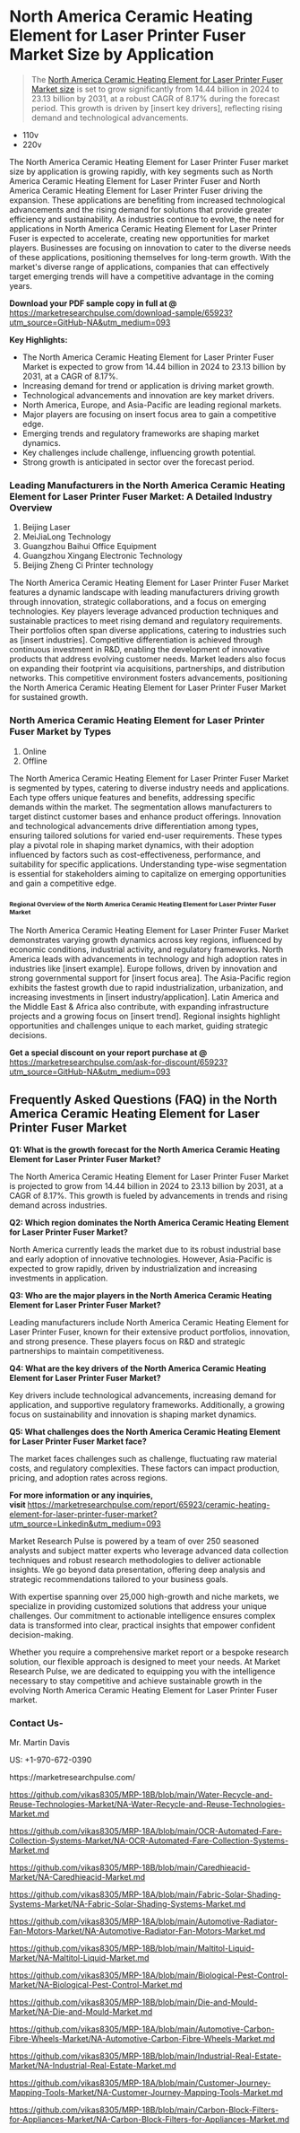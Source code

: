<h1>North America Ceramic Heating Element for Laser Printer Fuser Market&nbsp;Size by Application</h1><blockquote><p>The <a href="https://marketresearchpulse.com/download-sample/65923?utm_source=GitHub-NA&amp;utm_medium=093">North America Ceramic Heating Element for Laser Printer Fuser Market size</a> is set to grow significantly from 14.44 billion in 2024 to 23.13 billion by 2031, at a robust CAGR of 8.17% during the forecast period. This growth is driven by [insert key drivers], reflecting rising demand and technological advancements.</p></blockquote><ul><li>110v<li> 220v</li></ul><p>The North America Ceramic Heating Element for Laser Printer Fuser market size by application is growing rapidly, with key segments such as North America Ceramic Heating Element for Laser Printer Fuser and North America Ceramic Heating Element for Laser Printer Fuser driving the expansion. These applications are benefiting from increased technological advancements and the rising demand for solutions that provide greater efficiency and sustainability. As industries continue to evolve, the need for applications in North America Ceramic Heating Element for Laser Printer Fuser is expected to accelerate, creating new opportunities for market players. Businesses are focusing on innovation to cater to the diverse needs of these applications, positioning themselves for long-term growth. With the market's diverse range of applications, companies that can effectively target emerging trends will have a competitive advantage in the coming years.</p><p><strong>Download your PDF sample copy in full at @ </strong><a href="https://marketresearchpulse.com/download-sample/65923?utm_source=GitHub-NA&amp;utm_medium=093">https://marketresearchpulse.com/download-sample/65923?utm_source=GitHub-NA&amp;utm_medium=093</a></p><p><strong>Key Highlights: </strong></p><ul><li>The North America Ceramic Heating Element for Laser Printer Fuser Market is expected to grow from 14.44 billion in 2024 to 23.13 billion by 2031, at a CAGR of 8.17%.</li><li>Increasing demand for trend or application is driving market growth.</li><li>Technological advancements and innovation are key market drivers.</li><li>North America, Europe, and Asia-Pacific are leading regional markets.</li><li>Major players are focusing on insert focus area to gain a competitive edge.</li><li>Emerging trends and regulatory frameworks are shaping market dynamics.</li><li>Key challenges include challenge, influencing growth potential.</li><li>Strong growth is anticipated in sector over the forecast period.</li></ul><h3>Leading Manufacturers in the North America Ceramic Heating Element for Laser Printer Fuser Market: A Detailed Industry Overview</h3><ol><li>Beijing Laser</li><li>MeiJiaLong Technology</li><li>Guangzhou Baihui Office Equipment</li><li>Guangzhou Xingang Electronic Technology</li><li>Beijing Zheng Ci Printer technology</li></ol><div class="flex max-w-full flex-col flex-grow"><div class="min-h-8 text-message flex w-full flex-col items-end gap-2 whitespace-normal break-words [.text-message+&amp;]:mt-5" dir="auto" data-message-author-role="assistant" data-message-id="fd8432e4-4910-450d-b182-61b7bfb0a01f" data-message-model-slug="gpt-4o"><div class="flex w-full flex-col gap-1 empty:hidden first:pt-[3px]"><div class="markdown prose w-full break-words dark:prose-invert light"><p>The North America Ceramic Heating Element for Laser Printer Fuser Market features a dynamic landscape with leading manufacturers driving growth through innovation, strategic collaborations, and a focus on emerging technologies. Key players leverage advanced production techniques and sustainable practices to meet rising demand and regulatory requirements. Their portfolios often span diverse applications, catering to industries such as [insert industries]. Competitive differentiation is achieved through continuous investment in R&amp;D, enabling the development of innovative products that address evolving customer needs. Market leaders also focus on expanding their footprint via acquisitions, partnerships, and distribution networks. This competitive environment fosters advancements, positioning the North America Ceramic Heating Element for Laser Printer Fuser Market for sustained growth.</p></div></div></div></div><h3>North America Ceramic Heating Element for Laser Printer Fuser Market by Types</h3><ol><li>Online<li> Offline</li></ol><div class="flex max-w-full flex-col flex-grow"><div class="min-h-8 text-message flex w-full flex-col items-end gap-2 whitespace-normal break-words [.text-message+&amp;]:mt-5" dir="auto" data-message-author-role="assistant" data-message-id="084470be-0bb7-4664-bddf-5156b4f41249" data-message-model-slug="gpt-4o-mini"><div class="flex w-full flex-col gap-1 empty:hidden first:pt-[3px]"><div class="markdown prose w-full break-words dark:prose-invert light"><p>The North America Ceramic Heating Element for Laser Printer Fuser Market is segmented by types, catering to diverse industry needs and applications. Each type offers unique features and benefits, addressing specific demands within the market. The segmentation allows manufacturers to target distinct customer bases and enhance product offerings. Innovation and technological advancements drive differentiation among types, ensuring tailored solutions for varied end-user requirements. These types play a pivotal role in shaping market dynamics, with their adoption influenced by factors such as cost-effectiveness, performance, and suitability for specific applications. Understanding type-wise segmentation is essential for stakeholders aiming to capitalize on emerging opportunities and gain a competitive edge.</p></div></div></div></div><h3><span style="font-size: 11px;">Regional Overview of the North America Ceramic Heating Element for Laser Printer Fuser Market</span></h3><div class="flex max-w-full flex-col flex-grow"><div class="min-h-8 text-message flex w-full flex-col items-end gap-2 whitespace-normal break-words [.text-message+&amp;]:mt-5" dir="auto" data-message-author-role="assistant" data-message-id="e9038762-ce64-4e30-91c9-9bd413514231" data-message-model-slug="gpt-4o-mini"><div class="flex w-full flex-col gap-1 empty:hidden first:pt-[3px]"><div class="markdown prose w-full break-words dark:prose-invert light"><p>The North America Ceramic Heating Element for Laser Printer Fuser Market demonstrates varying growth dynamics across key regions, influenced by economic conditions, industrial activity, and regulatory frameworks. North America leads with advancements in technology and high adoption rates in industries like [insert example]. Europe follows, driven by innovation and strong governmental support for [insert focus area]. The Asia-Pacific region exhibits the fastest growth due to rapid industrialization, urbanization, and increasing investments in [insert industry/application]. Latin America and the Middle East &amp; Africa also contribute, with expanding infrastructure projects and a growing focus on [insert trend]. Regional insights highlight opportunities and challenges unique to each market, guiding strategic decisions.</p></div></div></div></div><p><strong>Get a special discount on your report purchase at @ </strong><a href="https://marketresearchpulse.com/ask-for-discount/65923?utm_source=GitHub-NA&amp;utm_medium=093">https://marketresearchpulse.com/ask-for-discount/65923?utm_source=GitHub-NA&amp;utm_medium=093</a></p><h2>Frequently Asked Questions (FAQ) in the North America Ceramic Heating Element for Laser Printer Fuser Market</h2><p><strong>Q1: What is the growth forecast for the North America Ceramic Heating Element for Laser Printer Fuser Market?</strong></p><p>The North America Ceramic Heating Element for Laser Printer Fuser Market is projected to grow from 14.44 billion in 2024 to 23.13 billion by 2031, at a CAGR of 8.17%. This growth is fueled by advancements in trends and rising demand across industries.</p><p><strong>Q2: Which region dominates the North America Ceramic Heating Element for Laser Printer Fuser Market?</strong></p><p>North America currently leads the market due to its robust industrial base and early adoption of innovative technologies. However, Asia-Pacific is expected to grow rapidly, driven by industrialization and increasing investments in application.</p><p><strong>Q3: Who are the major players in the North America Ceramic Heating Element for Laser Printer Fuser Market?</strong></p><p>Leading manufacturers include North America Ceramic Heating Element for Laser Printer Fuser, known for their extensive product portfolios, innovation, and strong presence. These players focus on R&amp;D and strategic partnerships to maintain competitiveness.</p><p><strong>Q4: What are the key drivers of the North America Ceramic Heating Element for Laser Printer Fuser Market?</strong></p><p>Key drivers include technological advancements, increasing demand for application, and supportive regulatory frameworks. Additionally, a growing focus on sustainability and innovation is shaping market dynamics.</p><p><strong>Q5: What challenges does the North America Ceramic Heating Element for Laser Printer Fuser Market face?</strong></p><p>The market faces challenges such as challenge, fluctuating raw material costs, and regulatory complexities. These factors can impact production, pricing, and adoption rates across regions.</p><p><strong>For more information or any inquiries, visit&nbsp;</strong><a href="https://marketresearchpulse.com/report/65923/ceramic-heating-element-for-laser-printer-fuser-market?utm_source=Linkedin&utm_medium=093">https://marketresearchpulse.com/report/65923/ceramic-heating-element-for-laser-printer-fuser-market?utm_source=Linkedin&utm_medium=093</a></p><p>Market Research Pulse is powered by a team of over 250 seasoned analysts and subject matter experts who leverage advanced data collection techniques and robust research methodologies to deliver actionable insights. We go beyond data presentation, offering deep analysis and strategic recommendations tailored to your business goals.</p><p>With expertise spanning over 25,000 high-growth and niche markets, we specialize in providing customized solutions that address your unique challenges. Our commitment to actionable intelligence ensures complex data is transformed into clear, practical insights that empower confident decision-making.</p><p>Whether you require a comprehensive market report or a bespoke research solution, our flexible approach is designed to meet your needs. At Market Research Pulse, we are dedicated to equipping you with the intelligence necessary to stay competitive and achieve sustainable growth in the evolving North America Ceramic Heating Element for Laser Printer Fuser market.</p><h3><strong>Contact Us-</strong></h3><p>Mr. Martin Davis</p><p>US: +1-970-672-0390</p><p>https://marketresearchpulse.com/</p><p><a href="https://github.com/vikas8305/MRP-18B/blob/main/Water-Recycle-and-Reuse-Technologies-Market/NA-Water-Recycle-and-Reuse-Technologies-Market.md">https://github.com/vikas8305/MRP-18B/blob/main/Water-Recycle-and-Reuse-Technologies-Market/NA-Water-Recycle-and-Reuse-Technologies-Market.md</a></p><p><a href="https://github.com/vikas8305/MRP-18A/blob/main/OCR-Automated-Fare-Collection-Systems-Market/NA-OCR-Automated-Fare-Collection-Systems-Market.md">https://github.com/vikas8305/MRP-18A/blob/main/OCR-Automated-Fare-Collection-Systems-Market/NA-OCR-Automated-Fare-Collection-Systems-Market.md</a></p><p><a href="https://github.com/vikas8305/MRP-18B/blob/main/Caredhieacid-Market/NA-Caredhieacid-Market.md">https://github.com/vikas8305/MRP-18B/blob/main/Caredhieacid-Market/NA-Caredhieacid-Market.md</a></p><p><a href="https://github.com/vikas8305/MRP-18A/blob/main/Fabric-Solar-Shading-Systems-Market/NA-Fabric-Solar-Shading-Systems-Market.md">https://github.com/vikas8305/MRP-18A/blob/main/Fabric-Solar-Shading-Systems-Market/NA-Fabric-Solar-Shading-Systems-Market.md</a></p><p><a href="https://github.com/vikas8305/MRP-18A/blob/main/Automotive-Radiator-Fan-Motors-Market/NA-Automotive-Radiator-Fan-Motors-Market.md">https://github.com/vikas8305/MRP-18A/blob/main/Automotive-Radiator-Fan-Motors-Market/NA-Automotive-Radiator-Fan-Motors-Market.md</a></p><p><a href="https://github.com/vikas8305/MRP-18B/blob/main/Maltitol-Liquid-Market/NA-Maltitol-Liquid-Market.md">https://github.com/vikas8305/MRP-18B/blob/main/Maltitol-Liquid-Market/NA-Maltitol-Liquid-Market.md</a></p><p><a href="https://github.com/vikas8305/MRP-18A/blob/main/Biological-Pest-Control-Market/NA-Biological-Pest-Control-Market.md">https://github.com/vikas8305/MRP-18A/blob/main/Biological-Pest-Control-Market/NA-Biological-Pest-Control-Market.md</a></p><p><a href="https://github.com/vikas8305/MRP-18B/blob/main/Die-and-Mould-Market/NA-Die-and-Mould-Market.md">https://github.com/vikas8305/MRP-18B/blob/main/Die-and-Mould-Market/NA-Die-and-Mould-Market.md</a></p><p><a href="https://github.com/vikas8305/MRP-18A/blob/main/Automotive-Carbon-Fibre-Wheels-Market/NA-Automotive-Carbon-Fibre-Wheels-Market.md">https://github.com/vikas8305/MRP-18A/blob/main/Automotive-Carbon-Fibre-Wheels-Market/NA-Automotive-Carbon-Fibre-Wheels-Market.md</a></p><p><a href="https://github.com/vikas8305/MRP-18B/blob/main/Industrial-Real-Estate-Market/NA-Industrial-Real-Estate-Market.md">https://github.com/vikas8305/MRP-18B/blob/main/Industrial-Real-Estate-Market/NA-Industrial-Real-Estate-Market.md</a></p><p><a href="https://github.com/vikas8305/MRP-18A/blob/main/Customer-Journey-Mapping-Tools-Market/NA-Customer-Journey-Mapping-Tools-Market.md">https://github.com/vikas8305/MRP-18A/blob/main/Customer-Journey-Mapping-Tools-Market/NA-Customer-Journey-Mapping-Tools-Market.md</a></p><p><a href="https://github.com/vikas8305/MRP-18B/blob/main/Carbon-Block-Filters-for-Appliances-Market/NA-Carbon-Block-Filters-for-Appliances-Market.md">https://github.com/vikas8305/MRP-18B/blob/main/Carbon-Block-Filters-for-Appliances-Market/NA-Carbon-Block-Filters-for-Appliances-Market.md</a></p>
